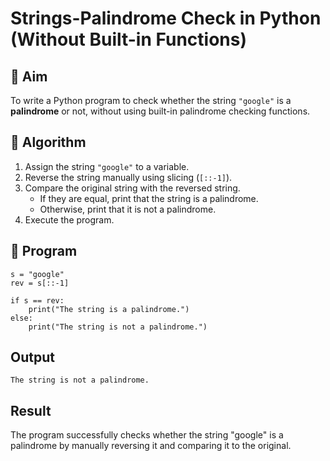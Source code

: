 # Strings-Palindrome Check in Python (Without Built-in Functions)

## 🎯 Aim
To write a Python program to check whether the string `"google"` is a **palindrome** or not, without using built-in palindrome checking functions.

## 🧠 Algorithm
1. Assign the string `"google"` to a variable.
2. Reverse the string manually using slicing (`[::-1]`).
3. Compare the original string with the reversed string.
   - If they are equal, print that the string is a palindrome.
   - Otherwise, print that it is not a palindrome.
4. Execute the program.

## 🧾 Program
```
s = "google"
rev = s[::-1]

if s == rev:
    print("The string is a palindrome.")
else:
    print("The string is not a palindrome.")
```
## Output
```
The string is not a palindrome.
```
## Result
The program successfully checks whether the string "google" is a palindrome by manually reversing it and comparing it to the original.

